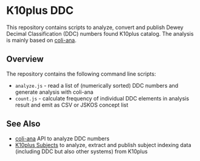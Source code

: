 # K10plus DDC

This repository contains scripts to analyze, convert and publish Dewey Decimal Classification (DDC) numbers found K10plus catalog. The analysis is mainly based on [coli-ana].

[coli-ana]: https://github.com/gbv/coli-ana

## Overview

The repository contains the following command line scripts:

- `analyze.js` - read a list of (numerically sorted) DDC numbers and generate analysis with coli-ana 
- `count.js` - calculate frequency of individual DDC elements in analysis result and emit as CSV or JSKOS concept list

## See Also

- [coli-ana] API to analyze DDC numbers
- [K10plus Subjects](https://github.com/gbv/k10plus-subjects) to analyze, extract and publish subject indexing data (including DDC but also other systems) from K10plus

